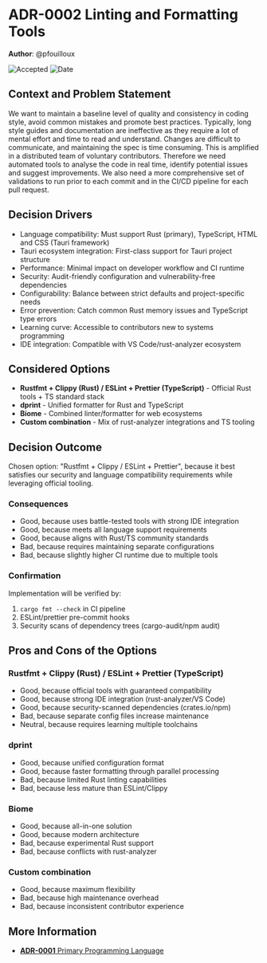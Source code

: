 # **ADR-0002** Linting and Formatting Tools

**Author**: @pfouilloux

![Accepted](https://img.shields.io/badge/status-accepted-success) ![Date](https://img.shields.io/badge/Date-13_Feb_2025-lightblue)

## Context and Problem Statement

We want to maintain a baseline level of quality and consistency in coding style, avoid common mistakes and promote best practices. Typically, long style guides and documentation are ineffective as they require a lot of mental effort and time to read and understand. Changes are difficult to communicate, and maintaining the spec is time consuming. This is amplified in a distributed team of voluntary contributors. Therefore we need automated tools to analyse the code in real time, identify potential issues and suggest improvements. We also need a more comprehensive set of validations to run prior to each commit and in the CI/CD pipeline for each pull request.

## Decision Drivers

* Language compatibility: Must support Rust (primary), TypeScript, HTML and CSS (Tauri framework)
* Tauri ecosystem integration: First-class support for Tauri project structure
* Performance: Minimal impact on developer workflow and CI runtime
* Security: Audit-friendly configuration and vulnerability-free dependencies
* Configurability: Balance between strict defaults and project-specific needs
* Error prevention: Catch common Rust memory issues and TypeScript type errors
* Learning curve: Accessible to contributors new to systems programming
* IDE integration: Compatible with VS Code/rust-analyzer ecosystem

## Considered Options

* **Rustfmt + Clippy (Rust) / ESLint + Prettier (TypeScript)** - Official Rust tools + TS standard stack
* **dprint** - Unified formatter for Rust and TypeScript
* **Biome** - Combined linter/formatter for web ecosystems
* **Custom combination** - Mix of rust-analyzer integrations and TS tooling

## Decision Outcome

Chosen option: "Rustfmt + Clippy / ESLint + Prettier", because it best satisfies our security and language compatibility requirements while leveraging official tooling.

### Consequences

* Good, because uses battle-tested tools with strong IDE integration
* Good, because meets all language support requirements
* Good, because aligns with Rust/TS community standards
* Bad, because requires maintaining separate configurations
* Bad, because slightly higher CI runtime due to multiple tools

### Confirmation

Implementation will be verified by:

1. `cargo fmt --check` in CI pipeline
2. ESLint/prettier pre-commit hooks
3. Security scans of dependency trees (cargo-audit/npm audit)

## Pros and Cons of the Options

### Rustfmt + Clippy (Rust) / ESLint + Prettier (TypeScript)

* Good, because official tools with guaranteed compatibility
* Good, because strong IDE integration (rust-analyzer/VS Code)
* Good, because security-scanned dependencies (crates.io/npm)
* Bad, because separate config files increase maintenance
* Neutral, because requires learning multiple toolchains

### dprint

* Good, because unified configuration format
* Good, because faster formatting through parallel processing
* Bad, because limited Rust linting capabilities
* Bad, because less mature than ESLint/Clippy

### Biome

* Good, because all-in-one solution
* Good, because modern architecture
* Bad, because experimental Rust support
* Bad, because conflicts with rust-analyzer

### Custom combination

* Good, because maximum flexibility
* Bad, because high maintenance overhead
* Bad, because inconsistent contributor experience

## More Information

* [**ADR-0001** Primary Programming Language](adr-0001-primary-programming-language.md)
